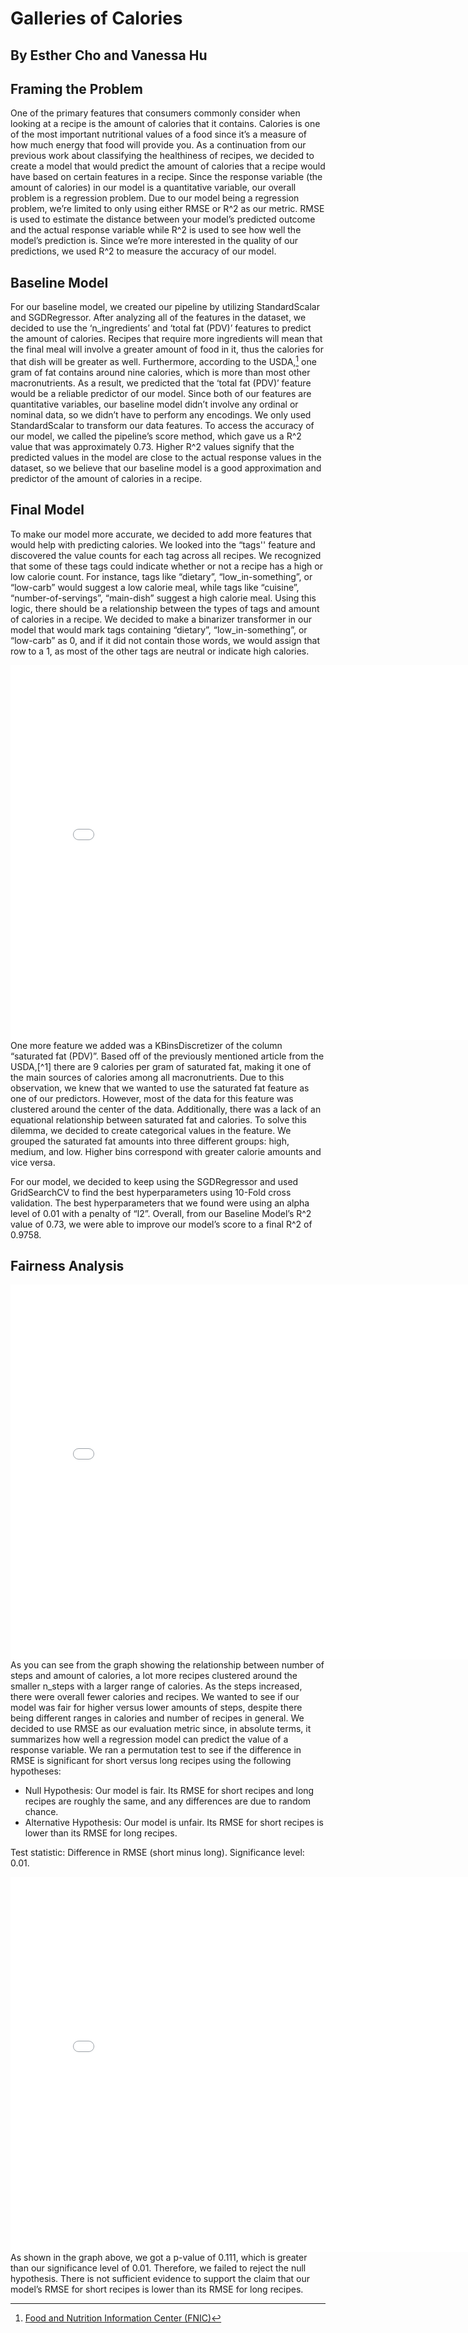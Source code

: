 # Galleries of Calories
## By Esther Cho and Vanessa Hu

## Framing the Problem
One of the primary features that consumers commonly consider when looking at a recipe is the amount of calories that it contains. Calories is one of the most important nutritional values of a food since it’s a measure of how much energy that food will provide you. As a continuation from our previous work about classifying the healthiness of recipes, we decided to create a model that would predict the amount of calories that a recipe would have based on certain features in a recipe. Since the response variable (the amount of calories) in our model is a quantitative variable, our overall problem is a regression problem. Due to our model being a regression problem, we’re limited to only using either RMSE or R^2 as our metric. RMSE is used to estimate the distance between your model’s predicted outcome and the actual response variable while R^2 is used to see how well the model’s prediction is. Since we’re more interested in the quality of our predictions, we used R^2 to measure the accuracy of our model.

## Baseline Model
For our baseline model, we created our pipeline by utilizing StandardScalar and SGDRegressor. After analyzing all of the features in the dataset, we decided to use the ‘n_ingredients’ and ‘total fat (PDV)’ features to predict the amount of calories. Recipes that require more ingredients will mean that the final meal will involve a greater amount of food in it, thus the calories for that dish will be greater as well. Furthermore, according to the USDA,[^1] one gram of fat contains around nine calories, which is more than most other macronutrients. As a result, we predicted that the ‘total fat (PDV)’ feature would be a reliable predictor of our model. Since both of our features are quantitative variables, our baseline model didn’t involve any ordinal or nominal data, so we didn’t have to perform any encodings. We only used StandardScalar to transform our data features. To access the accuracy of our model, we called the pipeline’s score method, which gave us a R^2 value that was approximately 0.73. Higher R^2 values signify that the predicted values in the model are close to the actual response values in the dataset, so we believe that our baseline model is a good approximation and predictor of the amount of calories in a recipe.

## Final Model
To make our model more accurate, we decided to add more features that would help with predicting calories. We looked into the “tags'' feature and discovered the value counts for each tag across all recipes. We recognized that some of these tags could indicate whether or not a recipe has a high or low calorie count. For instance, tags like “dietary”, “low_in-something”, or “low-carb” would suggest a low calorie meal, while tags like “cuisine”, “number-of-servings”, “main-dish” suggest a high calorie meal. Using this logic, there should be a relationship between the types of tags and amount of calories in a recipe. We decided to make a binarizer transformer in our model that would mark tags containing “dietary”, “low_in-something”, or “low-carb” as 0, and if it did not contain those words, we would assign that row to a 1, as most of the other tags are neutral or indicate high calories. 
<iframe src="assets/file-saturatedfat_vs_cal.html" width=800 height=600 frameBorder=0></iframe>
One more feature we added was a KBinsDiscretizer of the column “saturated fat (PDV)”. Based off of the previously mentioned article from the USDA,[^1] there are 9 calories per gram of saturated fat, making it one of the main sources of calories among all macronutrients. Due to this observation, we knew that we wanted to use the saturated fat feature as one of our predictors. However, most of the data for this feature was clustered around the center of the data. Additionally, there was a lack of an equational relationship between saturated fat and calories. To solve this dilemma, we decided to create categorical values in the feature. We grouped the saturated fat amounts into three different groups: high, medium, and low. Higher bins correspond with greater calorie amounts and vice versa.

For our model, we decided to keep using the SGDRegressor and used GridSearchCV to find the best hyperparameters using 10-Fold cross validation. The best hyperparameters that we found were using an alpha level of 0.01 with a penalty of “l2”. Overall, from our Baseline Model’s R^2 value of 0.73, we were able to improve our model’s score to a final R^2 of 0.9758. 

## Fairness Analysis

<iframe src="assets/file-n_steps_vs_cal.html" width=800 height=600 frameBorder=0></iframe>
As you can see from the graph showing the relationship between number of steps and  amount of calories, a lot more recipes clustered around the smaller n_steps with a larger range of calories. As the steps increased, there were overall fewer calories and recipes. We wanted to see if our model was fair for higher versus lower amounts of steps, despite there being different ranges in calories and number of recipes in general. We decided to use RMSE as our evaluation metric since, in absolute terms, it summarizes how well a regression model can predict the value of a response variable. We ran a permutation test to see if the difference in RMSE is significant for short versus long recipes using the following hypotheses: 

- Null Hypothesis: Our model is fair. Its RMSE for short recipes and long recipes are roughly the same, and any differences are due to random chance.
- Alternative Hypothesis: Our model is unfair. Its RMSE for short recipes is lower than its RMSE for long recipes.

Test statistic: Difference in RMSE (short minus long).
Significance level: 0.01.

<iframe src="assets/file-fairness.html" width=800 height=600 frameBorder=0></iframe>
As shown in the graph above, we got a p-value of 0.111, which is greater than our significance level of 0.01. Therefore, we failed to reject the null hypothesis. There is not sufficient evidence to support the claim that our model’s RMSE for short recipes is lower than its RMSE for long recipes.


[^1]:<a href="https://www.usda.gov/media/press-releases/2014/01/16/american-adults-are-choosing-healthier-foods-consuming-healthier">Food and Nutrition Information Center (FNIC)</a>
